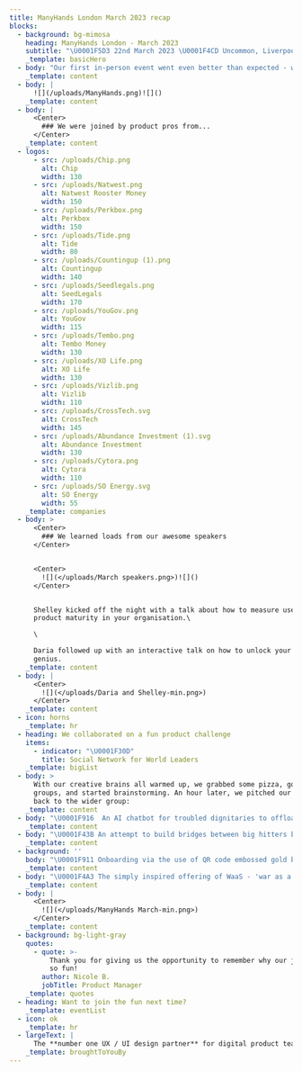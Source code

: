 ```yaml
---
title: ManyHands London March 2023 recap
blocks:
  - background: bg-mimosa
    heading: ManyHands London - March 2023
    subtitle: "\U0001F5D3️ 22nd March 2023 \U0001F4CD Uncommon, Liverpool Street"
    _template: basicHero
  - body: "Our first in-person event went even better than expected - we're still buzzing about it.\n\nAfter running successful online events for close to a year, we knew ManyHands was something special but even we were taken aback by just how much fun the night was!\n\nA room full of strangers all got on like a house on fire. It was an evening full of laughter and\_bright ideas and, best of all, our UberEats drivers didn't get lost. \U0001F355\n"
    _template: content
  - body: |
      ![](/uploads/ManyHands.png)![]()
    _template: content
  - body: |
      <Center>
        ### We were joined by product pros from...
      </Center>
    _template: content
  - logos:
      - src: /uploads/Chip.png
        alt: Chip
        width: 130
      - src: /uploads/Natwest.png
        alt: Natwest Rooster Money
        width: 150
      - src: /uploads/Perkbox.png
        alt: Perkbox
        width: 150
      - src: /uploads/Tide.png
        alt: Tide
        width: 80
      - src: /uploads/Countingup (1).png
        alt: Countingup
        width: 140
      - src: /uploads/Seedlegals.png
        alt: SeedLegals
        width: 170
      - src: /uploads/YouGov.png
        alt: YouGov
        width: 115
      - src: /uploads/Tembo.png
        alt: Tembo Money
        width: 130
      - src: /uploads/XO Life.png
        alt: XO Life
        width: 130
      - src: /uploads/Vizlib.png
        alt: Vizlib
        width: 110
      - src: /uploads/CrossTech.svg
        alt: CrossTech
        width: 145
      - src: /uploads/Abundance Investment (1).svg
        alt: Abundance Investment
        width: 130
      - src: /uploads/Cytora.png
        alt: Cytora
        width: 110
      - src: /uploads/SO Energy.svg
        alt: SO Energy
        width: 55
    _template: companies
  - body: >
      <Center>
        ### We learned loads from our awesome speakers
      </Center>


      <Center>
        ![](</uploads/March speakers.png>)![]()
      </Center>


      Shelley kicked off the night with a talk about how to measure user-centric
      product maturity in your organisation.\

      \

      Daria followed up with an interactive talk on how to unlock your creative
      genius.
    _template: content
  - body: |
      <Center>
        ![](</uploads/Daria and Shelley-min.png>)
      </Center>
    _template: content
  - icon: horns
    _template: hr
  - heading: We collaborated on a fun product challenge
    items:
      - indicator: "\U0001F30D"
        title: Social Network for World Leaders
    _template: bigList
  - body: >
      With our creative brains all warmed up, we grabbed some pizza, got into
      groups, and started brainstorming. An hour later, we pitched our ideas
      back to the wider group:
    _template: content
  - body: "\U0001F916  An AI chatbot for troubled dignitaries to offload their worries in confidence.\n"
    _template: content
  - body: "\U0001F43B An attempt to build bridges between big hitters by using their shared interests (\"Vladimir Putin is also interested in 'bears'\")\n"
    _template: content
  - background: ''
    body: "\U0001F911 Onboarding via the use of QR code embossed gold bullion - only the best for such an exclusive platform.\n"
    _template: content
  - body: "\U0001F4A3 The simply inspired offering of WaaS - 'war as a service.'\n"
    _template: content
  - body: |
      <Center>
        ![](</uploads/ManyHands March-min.png>)
      </Center>
    _template: content
  - background: bg-light-gray
    quotes:
      - quote: >-
          Thank you for giving us the opportunity to remember why our jobs are
          so fun!
        author: Nicole B.
        jobTitle: Product Manager
    _template: quotes
  - heading: Want to join the fun next time?
    _template: eventList
  - icon: ok
    _template: hr
  - largeText: |
      The **number one UX / UI design partner** for digital product teams
    _template: broughtToYouBy
---
```



